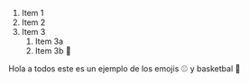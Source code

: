 1. Item 1
2. Item 2
3. Item 3
   1. Item 3a
   2. Item 3b
💝



Hola a todos este es un ejemplo de los emojis ⚾ y basketbal 🏀
